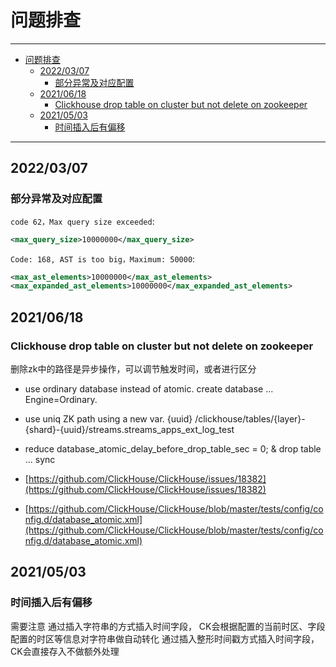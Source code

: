 # 问题排查

------

- [问题排查](#问题排查)
  - [2022/03/07](#20220307)
    - [部分异常及对应配置](#部分异常及对应配置)
  - [2021/06/18](#20210618)
    - [Clickhouse drop table on cluster but not delete on zookeeper](#clickhouse-drop-table-on-cluster-but-not-delete-on-zookeeper)
  - [2021/05/03](#20210503)
    - [时间插入后有偏移](#时间插入后有偏移)

------

## 2022/03/07

### 部分异常及对应配置

`code 62，Max query size exceeded`: 
``` xml
<max_query_size>10000000</max_query_size>
```

`Code: 168, AST is too big，Maximum: 50000`: 
``` xml
<max_ast_elements>10000000</max_ast_elements>
<max_expanded_ast_elements>10000000</max_expanded_ast_elements>
```

## 2021/06/18

### Clickhouse drop table on cluster but not delete on zookeeper

删除zk中的路径是异步操作，可以调节触发时间，或者进行区分

- use ordinary database instead of atomic. create database ... Engine=Ordinary.
- use uniq ZK path using a new var. {uuid} /clickhouse/tables/{layer}-{shard}-{uuid}/streams.streams_apps_ext_log_test
- reduce database_atomic_delay_before_drop_table_sec = 0; & drop table ... sync

- [https://github.com/ClickHouse/ClickHouse/issues/18382](https://github.com/ClickHouse/ClickHouse/issues/18382)
- [https://github.com/ClickHouse/ClickHouse/blob/master/tests/config/config.d/database_atomic.xml](https://github.com/ClickHouse/ClickHouse/blob/master/tests/config/config.d/database_atomic.xml)

## 2021/05/03

### 时间插入后有偏移

需要注意
通过插入字符串的方式插入时间字段， CK会根据配置的当前时区、字段配置的时区等信息对字符串做自动转化
通过插入整形时间戳方式插入时间字段，CK会直接存入不做额外处理
